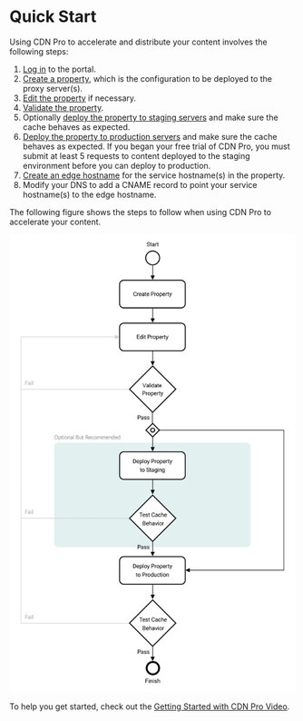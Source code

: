 # Quick Start

Using CDN Pro to accelerate and distribute your content involves the following steps:

1. [Log in](</docs/portal/accessing-portal/logging-in.md>) to the portal.
2. [Create a property](</docs/portal/edge-configurations/managing-properties.md>), which is the configuration to be deployed to the proxy server(s).
3. [Edit the property](</docs/portal/edge-configurations/editing-properties.md>) if necessary.
4. [Validate the property](</docs/portal/tasks/validations.md>).
5. Optionally [deploy the property to staging servers](</docs/portal/edge-configurations/deploying-property.md>) and make sure the cache behaves as expected.
6. [Deploy the property to production servers](</docs/portal/edge-configurations/deploying-property.md>) and make sure the cache behaves as expected. If you began your free trial of CDN Pro, you must submit at least 5 requests to content deployed to the staging environment before you can deploy to production.
7. [Create an edge hostname](</docs/portal/traffic-management/creating-edge-hostname.md>) for the service hostname(s) in the property.
8. Modify your DNS to add a CNAME record to point your service hostname(s) to the edge hostname.

The following figure shows the steps to follow when using CDN Pro to accelerate your content.

![null](</docs/resources/images/getting-started-flowchart.png>)

To help you get started, check out the [Getting Started with CDN Pro Video](<https://www.cdnetworks.com/wp-content/uploads/videos/cdnpro_v1.mp4>).
